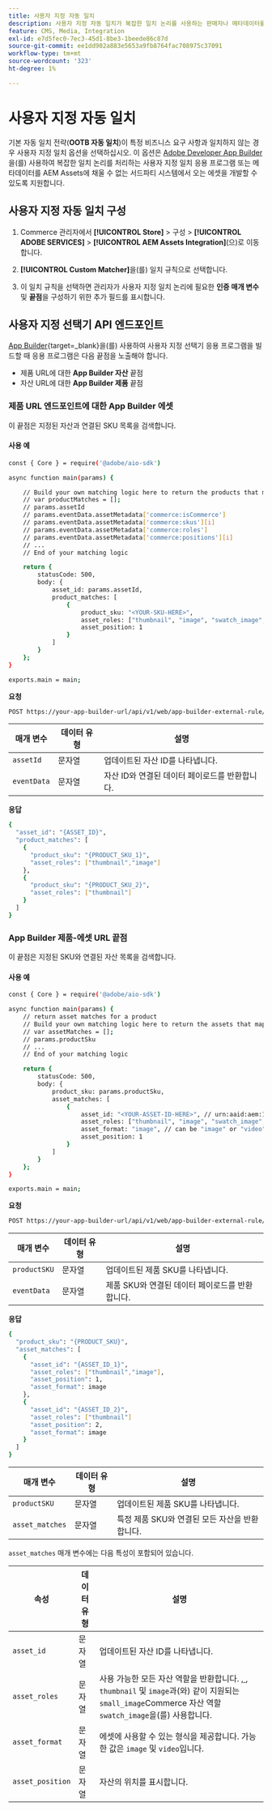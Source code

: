 ```yaml
---
title: 사용자 지정 자동 일치
description: 사용자 지정 자동 일치가 복잡한 일치 논리를 사용하는 판매자나 메타데이터를 AEM Assets에 채울 수 없는 서드파티 시스템에 의존하는 판매자에게 특히 유용한 방법에 대해 알아봅니다.
feature: CMS, Media, Integration
exl-id: e7d5fec0-7ec3-45d1-8be3-1beede86c87d
source-git-commit: ee1dd902a883e5653a9fb8764fac708975c37091
workflow-type: tm+mt
source-wordcount: '323'
ht-degree: 1%

---
```


# 사용자 지정 자동 일치

기본 자동 일치 전략(**OOTB 자동 일치**)이 특정 비즈니스 요구 사항과 일치하지 않는 경우 사용자 지정 일치 옵션을 선택하십시오. 이 옵션은 [Adobe Developer App Builder](https://experienceleague.adobe.com/ko/docs/commerce-learn/tutorials/adobe-developer-app-builder/introduction-to-app-builder)을(를) 사용하여 복잡한 일치 논리를 처리하는 사용자 지정 일치 응용 프로그램 또는 메타데이터를 AEM Assets에 채울 수 없는 서드파티 시스템에서 오는 에셋을 개발할 수 있도록 지원합니다.

## 사용자 지정 자동 일치 구성

1. Commerce 관리자에서 **[!UICONTROL Store]** > 구성 > **[!UICONTROL ADOBE SERVICES]** > **[!UICONTROL AEM Assets Integration]**(으)로 이동합니다.

1. **[!UICONTROL Custom Matcher]**&#x200B;을(를) 일치 규칙으로 선택합니다.

1. 이 일치 규칙을 선택하면 관리자가 사용자 지정 일치 논리에 필요한 **인증 매개 변수** 및 **끝점**&#x200B;을 구성하기 위한 추가 필드를 표시합니다.

## 사용자 지정 선택기 API 엔드포인트

[App Builder](https://experienceleague.adobe.com/ko/docs/commerce-learn/tutorials/adobe-developer-app-builder/introduction-to-app-builder){target=_blank}을(를) 사용하여 사용자 지정 선택기 응용 프로그램을 빌드할 때 응용 프로그램은 다음 끝점을 노출해야 합니다.

* 제품 URL에 대한 **App Builder 자산** 끝점
* 자산 URL에 대한 **App Builder 제품** 끝점

### 제품 URL 엔드포인트에 대한 App Builder 에셋

이 끝점은 지정된 자산과 연결된 SKU 목록을 검색합니다.

#### 사용 예

```bash
const { Core } = require('@adobe/aio-sdk')

async function main(params) {

    // Build your own matching logic here to return the products that map to the assetId
    // var productMatches = [];
    // params.assetId
    // params.eventData.assetMetadata['commerce:isCommerce']
    // params.eventData.assetMetadata['commerce:skus'][i]
    // params.eventData.assetMetadata['commerce:roles']
    // params.eventData.assetMetadata['commerce:positions'][i]
    // ...
    // End of your matching logic

    return {
        statusCode: 500,
        body: {
            asset_id: params.assetId,
            product_matches: [
                {
                    product_sku: "<YOUR-SKU-HERE>",
                    asset_roles: ["thumbnail", "image", "swatch_image", "small_image"],
                    asset_position: 1
                }
            ]
        }
    };
}

exports.main = main;
```

**요청**

```bash
POST https://your-app-builder-url/api/v1/web/app-builder-external-rule/asset-to-product
```

| 매개 변수 | 데이터 유형 | 설명 |
| --- | --- | --- |
| `assetId` | 문자열 | 업데이트된 자산 ID를 나타냅니다. |
| `eventData` | 문자열 | 자산 ID와 연결된 데이터 페이로드를 반환합니다. |

**응답**

```bash
{
  "asset_id": "{ASSET_ID}",
  "product_matches": [
    {
      "product_sku": "{PRODUCT_SKU_1}",
      "asset_roles": ["thumbnail","image"]
    },
    {
      "product_sku": "{PRODUCT_SKU_2}",
      "asset_roles": ["thumbnail"]
    }
  ]
}
```

### App Builder 제품-에셋 URL 끝점

이 끝점은 지정된 SKU와 연결된 자산 목록을 검색합니다.

#### 사용 예

```bash
const { Core } = require('@adobe/aio-sdk')

async function main(params) {
    // return asset matches for a product
    // Build your own matching logic here to return the assets that map to the productSku
    // var assetMatches = [];
    // params.productSku
    // ...
    // End of your matching logic

    return {
        statusCode: 500,
        body: {
            product_sku: params.productSku,
            asset_matches: [
                {
                    asset_id: "<YOUR-ASSET-ID-HERE>", // urn:aaid:aem:1aa1d5i2-17h8-40a7-a228-e3ur588deee1
                    asset_roles: ["thumbnail", "image", "swatch_image", "small_image"],
                    asset_format: "image", // can be "image" or "video"
                    asset_position: 1
                }
            ]
        }
    };
}

exports.main = main;
```

**요청**

```bash
POST https://your-app-builder-url/api/v1/web/app-builder-external-rule/product-to-asset
```

| 매개 변수 | 데이터 유형 | 설명 |
| --- | --- | --- |
| `productSKU` | 문자열 | 업데이트된 제품 SKU를 나타냅니다. |
| `eventData` | 문자열 | 제품 SKU와 연결된 데이터 페이로드를 반환합니다. |

**응답**

```bash
{
  "product_sku": "{PRODUCT_SKU}",
  "asset_matches": [
    {
      "asset_id": "{ASSET_ID_1}",
      "asset_roles": ["thumbnail","image"],
      "asset_position": 1,
      "asset_format": image
    },
    {
      "asset_id": "{ASSET_ID_2}",
      "asset_roles": ["thumbnail"]
      "asset_position": 2,
      "asset_format": image     
    }
  ]
}
```

| 매개 변수 | 데이터 유형 | 설명 |
| --- | --- | --- |
| `productSKU` | 문자열 | 업데이트된 제품 SKU를 나타냅니다. |
| `asset_matches` | 문자열 | 특정 제품 SKU와 연결된 모든 자산을 반환합니다. |

`asset_matches` 매개 변수에는 다음 특성이 포함되어 있습니다.

| 속성 | 데이터 유형 | 설명 |
| --- | --- | --- |
| `asset_id` | 문자열 | 업데이트된 자산 ID를 나타냅니다. |
| `asset_roles` | 문자열 | 사용 가능한 모든 자산 역할을 반환합니다. [, ](https://experienceleague.adobe.com/ko/docs/commerce-admin/catalog/products/digital-assets/product-image#image-roles), `thumbnail` 및 `image`과(와) 같이 지원되는 `small_image`Commerce 자산 역할`swatch_image`을(를) 사용합니다. |
| `asset_format` | 문자열 | 에셋에 사용할 수 있는 형식을 제공합니다. 가능한 값은 `image` 및 `video`입니다. |
| `asset_position` | 문자열 | 자산의 위치를 표시합니다. |
